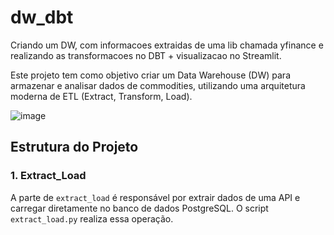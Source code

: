 # dw_dbt

Criando um DW, com informacoes extraidas de uma lib chamada yfinance e realizando as transformacoes no DBT + visualizacao no Streamlit.

Este projeto tem como objetivo criar um Data Warehouse (DW) para armazenar e analisar dados de commodities, utilizando uma arquitetura moderna de ETL (Extract, Transform, Load). 


![image](https://github.com/lucasfazzib/dw_dbt/assets/9930662/a346c668-fb36-4358-9067-c47ed989dff8)

## Estrutura do Projeto

### 1. Extract_Load

A parte de `extract_load` é responsável por extrair dados de uma API e carregar diretamente no banco de dados PostgreSQL. O script `extract_load.py` realiza essa operação.



